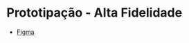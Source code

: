 # Prototipação - Alta Fidelidade
- [Figma](https://www.figma.com/proto/2r2XOEfLANOexDSxV8bFjL/Staff?node-id=45-2579&t=8zILY9D7pEBHm2Lt-1&scaling=min-zoom&content-scaling=fixed&page-id=1%3A2&starting-point-node-id=45%3A2579)